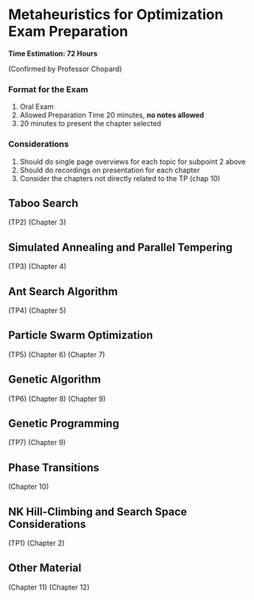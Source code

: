 # Metaheuristics for Optimization Exam Preparation

<b> Time Estimation: 72 Hours </b>

(Confirmed by Professor Chopard)
### Format for the Exam
1. Oral Exam
2. Allowed Preparation Time 20 minutes, <b> no notes allowed </b>
3. 20 minutes to present the chapter selected

### Considerations
1. Should do single page overviews for each topic for subpoint 2 above
2. Should do recordings on presentation for each chapter
3. Consider the chapters not directly related to the TP (chap 10)

## Taboo Search
(TP2)
(Chapter 3)

## Simulated Annealing and Parallel Tempering
(TP3)
(Chapter 4)

## Ant Search Algorithm
(TP4)
(Chapter 5)

## Particle Swarm Optimization
(TP5)
(Chapter 6)
(Chapter 7)

## Genetic Algorithm
(TP6)
(Chapter 8)
(Chapter 9)

## Genetic Programming
(TP7)
(Chapter 9)

## Phase Transitions
(Chapter 10)

## NK Hill-Climbing and Search Space Considerations
(TP1)
(Chapter 2)

## Other Material
(Chapter 11)
(Chapter 12)
